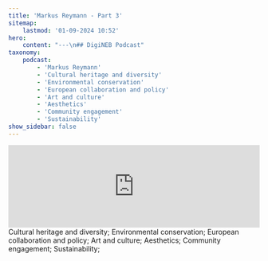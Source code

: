 ```yaml
---
title: 'Markus Reymann - Part 3'
sitemap:
    lastmod: '01-09-2024 10:52'
hero:
    content: "---\n## DigiNEB Podcast"
taxonomy:
    podcast:
        - 'Markus Reymann'
        - 'Cultural heritage and diversity'
        - 'Environmental conservation'
        - 'European collaboration and policy'
        - 'Art and culture'
        - 'Aesthetics'
        - 'Community engagement'
        - 'Sustainability'
show_sidebar: false
---
```


<iframe width="100%" height="166" scrolling="no" frameborder="no" allow="autoplay" src="https://w.soundcloud.com/player/?url=https%3A//api.soundcloud.com/tracks/1908114752&color=%234b4815&auto_play=false&hide_related=false&show_comments=true&show_user=true&show_reposts=false&show_teaser=false"></iframe>
Cultural heritage and diversity;
Environmental conservation;
European collaboration and policy;
Art and culture;
Aesthetics;
Community engagement;
Sustainability;